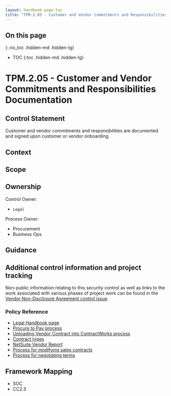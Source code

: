 ```yaml
---
layout: handbook-page-toc
title: "TPM.2.05 - Customer and Vendor Commitments and Responsibilities Documentation"
---
```


## On this page
{:.no_toc .hidden-md .hidden-lg}

- TOC
{:toc .hidden-md .hidden-lg}

# TPM.2.05 - Customer and Vendor Commitments and Responsibilities Documentation

## Control Statement

Customer and vendor commitments and responsibilities are documented and signed upon customer or vendor onboarding.

## Context

## Scope

## Ownership

Control Owner:

* `Legal`

Process Owner:

* Procurement
* Business Ops

## Guidance


## Additional control information and project tracking

Non-public information relating to this security control as well as links to the work associated with various phases of project work can be found in the [Vendor Non-Disclosure Agreement control issue](https://gitlab.com/gitlab-com/gl-security/security-assurance/sec-compliance/compliance/issues/927).

### Policy Reference
* [Legal Handbook page](/handbook/legal/)
* [Procure to Pay process](/handbook/finance/procure-to-pay/)
* [Uploading Vendor Contract into ContractWorks process](/handbook/legal/vendor-contract-filing-process/)
* [Contract types](/handbook/finance/procurement/procurement-services)
* [NetSuite Vendor Report](https://app.periscopedata.com/app/gitlab/557709/Vendor-Reporting)
* [Process for modifying sales contracts](/handbook/legal/customer-negotiations/)
* [Process for negotiating terms](/handbook/business-ops/order-processing/#process-for-agreement-terms-negotiations-when-applicable-and-contacting-legal)

## Framework Mapping

* SOC
 * CC2.3
